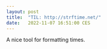 ```yaml
---
layout: post
title:  "TIL: http://strftime.net/"
date:   2022-11-07 16:51:00 CES
---
```


A nice tool for formatting times.
